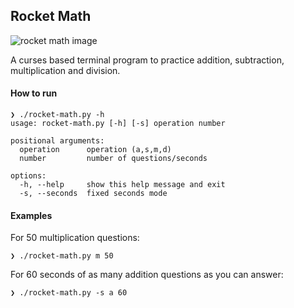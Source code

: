 ## Rocket Math

![rocket math image](images/rocket-math.png)

A curses based terminal program to practice addition, subtraction, multiplication and division.


#### How to run
```
❯ ./rocket-math.py -h
usage: rocket-math.py [-h] [-s] operation number

positional arguments:
  operation      operation (a,s,m,d)
  number         number of questions/seconds

options:
  -h, --help     show this help message and exit
  -s, --seconds  fixed seconds mode
```
#### Examples

For 50 multiplication questions:

`❯ ./rocket-math.py m 50`

For 60 seconds of as many addition questions as you can answer:

`❯ ./rocket-math.py -s a 60`

